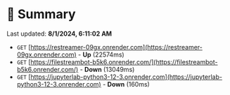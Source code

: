 # 📖 Summary
Last updated: **8/1/2024, 6:11:02 AM**

- `GET` [https://restreamer-09gx.onrender.com](https://restreamer-09gx.onrender.com) - **Up** (22574ms)
- `GET` [https://filestreambot-b5k6.onrender.com/](https://filestreambot-b5k6.onrender.com/) - **Down** (13049ms)
- `GET` [https://jupyterlab-python3-12-3.onrender.com](https://jupyterlab-python3-12-3.onrender.com) - **Down** (160ms)
